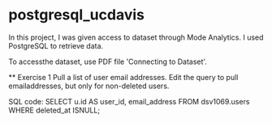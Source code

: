 # postgresql_ucdavis
In this project, I was given access to dataset through Mode Analytics.
I used PostgreSQL to retrieve data.

To accessthe dataset, use PDF file 'Connecting to Dataset'.

\*\* Exercise 1
Pull a list of user email addresses. Edit the query to pull emailaddresses, but only for non-deleted users.

SQL code:
SELECT u.id AS user_id, email_address FROM dsv1069.users
WHERE deleted_at ISNULL;
